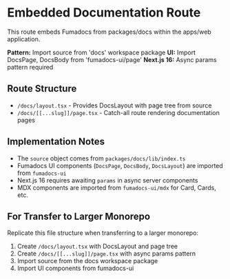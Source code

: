 # Embedded Documentation Route

This route embeds Fumadocs from packages/docs within the apps/web application.

**Pattern:** Import source from 'docs' workspace package
**UI:** Import DocsPage, DocsBody from 'fumadocs-ui/page'
**Next.js 16:** Async params pattern required

## Route Structure

- `/docs/layout.tsx` - Provides DocsLayout with page tree from source
- `/docs/[[...slug]]/page.tsx` - Catch-all route rendering documentation pages

## Implementation Notes

- The `source` object comes from `packages/docs/lib/index.ts`
- Fumadocs UI components (`DocsPage`, `DocsBody`, `DocsLayout`) are imported from `fumadocs-ui`
- Next.js 16 requires awaiting `params` in async server components
- MDX components are imported from `fumadocs-ui/mdx` for Card, Cards, etc.

## For Transfer to Larger Monorepo

Replicate this file structure when transferring to a larger monorepo:
1. Create `/docs/layout.tsx` with DocsLayout and page tree
2. Create `/docs/[[...slug]]/page.tsx` with async params pattern
3. Import source from the docs workspace package
4. Import UI components from fumadocs-ui
